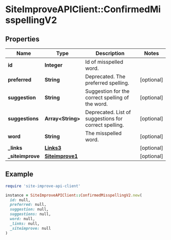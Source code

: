 # SiteImproveAPIClient::ConfirmedMisspellingV2

## Properties

| Name | Type | Description | Notes |
| ---- | ---- | ----------- | ----- |
| **id** | **Integer** | Id of misspelled word. |  |
| **preferred** | **String** | Deprecated. The preferred spelling. | [optional] |
| **suggestion** | **String** | Suggestion for the correct spelling of the word. | [optional] |
| **suggestions** | **Array&lt;String&gt;** | Deprecated. List of suggestions for correct spelling. | [optional] |
| **word** | **String** | The misspelled word. | [optional] |
| **_links** | [**Links3**](Links3.md) |  | [optional] |
| **_siteimprove** | [**Siteimprove1**](Siteimprove1.md) |  | [optional] |

## Example

```ruby
require 'site-improve-api-client'

instance = SiteImproveAPIClient::ConfirmedMisspellingV2.new(
  id: null,
  preferred: null,
  suggestion: null,
  suggestions: null,
  word: null,
  _links: null,
  _siteimprove: null
)
```

